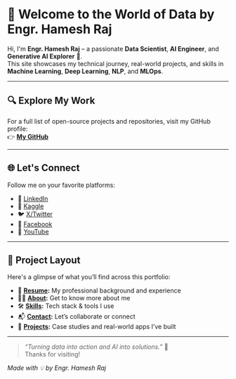 # 👋 Welcome to the World of Data by **Engr. Hamesh Raj**

Hi, I'm **Engr. Hamesh Raj** – a passionate **Data Scientist**, **AI Engineer**, and **Generative AI Explorer** 🤖.  
This site showcases my technical journey, real-world projects, and skills in **Machine Learning**, **Deep Learning**, **NLP**, and **MLOps**.

---

## 🔍 Explore My Work

For a full list of open-source projects and repositories, visit my GitHub profile:  
👉 [**My GitHub**](https://github.com/mldatascientist23)

---

## 🌐 Let's Connect

Follow me on your favorite platforms:

- 💼 [LinkedIn](https://www.linkedin.com/in/mldatascientist23/)  
- 🧠 [Kaggle](https://www.kaggle.com/hameshraj)  
- 🐦 [X/Twitter](https://twitter.com/DataScientist27/)  
- 👥 [Facebook](https://web.facebook.com/rajoad)  
- 🎥 [YouTube](https://www.youtube.com/@TheDigitalWordsmith)

---

## 🧩 Project Layout

Here's a glimpse of what you’ll find across this portfolio:

- 📄 **[Resume](resume.md):** My professional background and experience  
- 👨‍💼 **[About](about.md):** Get to know more about me  
- 🛠 **[Skills](skills.md):** Tech stack & tools I use  
- 📬 **[Contact](contact.md):** Let’s collaborate or connect  
- 🧠 **[Projects](projects.md):** Case studies and real-world apps I’ve built
---

> _“Turning data into action and AI into solutions.”_ 🌟  
Thanks for visiting!

*Made with 💡 by Engr. Hamesh Raj*
